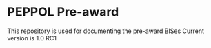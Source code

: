 
 # PEPPOL Pre-award

 This repository is used for documenting the pre-award BISes
 Current version is 1.0 RC1
